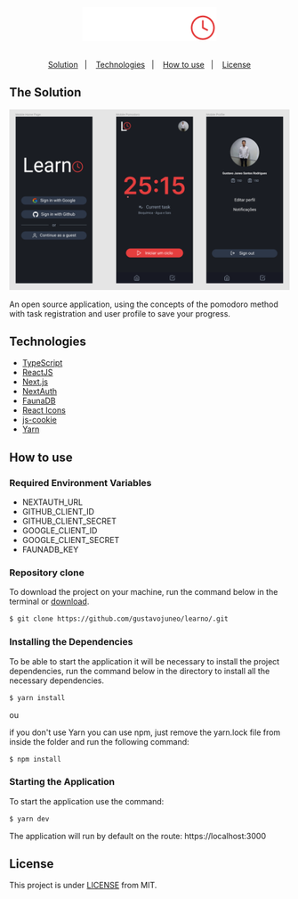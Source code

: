 <div align="center">
  <img src="./.github/logo.png">
</div>

<br />
<p align="center">
  <a href="#the-solution">Solution</a>&nbsp;&nbsp;&nbsp;|&nbsp;&nbsp;&nbsp;
  <a href="#technologies">Technologies</a>&nbsp;&nbsp;&nbsp;|&nbsp;&nbsp;&nbsp;
  <a href="how-to-use">How to use</a>&nbsp;&nbsp;&nbsp;|&nbsp;&nbsp;&nbsp;
  <a href="#license">License</a>
</p>

## The Solution

<div align="center">
  <img src="./.github/screenshot.png">
</div>

An open source application, using the concepts of the pomodoro method with task registration and user profile to save your progress.

## Technologies

- [TypeScript](https://www.typescriptlang.org/)
- [ReactJS](http://reactjs.org/)
- [Next.js](https://nextjs.org/)
- [NextAuth](https://next-auth.js.org/)
- [FaunaDB](https://fauna.com/)
- [React Icons](https://react-icons.github.io/react-icons/)
- [js-cookie](https://github.com/js-cookie/js-cookie)
- [Yarn](https://yarnpkg.com/)

## How to use

### Required Environment Variables

- NEXTAUTH_URL
- GITHUB_CLIENT_ID
- GITHUB_CLIENT_SECRET
- GOOGLE_CLIENT_ID
- GOOGLE_CLIENT_SECRET
- FAUNADB_KEY

### Repository clone

To download the project on your machine, run the command below in the terminal or [download](https://github.com/gustavojuneo/learno/archive/main.zip).

```bash
$ git clone https://github.com/gustavojuneo/learno/.git
```

### Installing the Dependencies

To be able to start the application it will be necessary to install the project dependencies, run the command below in the directory to install all the necessary dependencies.

```bash
$ yarn install
```

ou

if you don't use Yarn you can use npm, just remove the yarn.lock file from inside the folder and run the following command:

```bash
$ npm install
```

### Starting the Application

To start the application use the command:

```bash
$ yarn dev
```

The application will run by default on the route:
https://localhost:3000

## License

This project is under [LICENSE](./LICENSE) from MIT.
